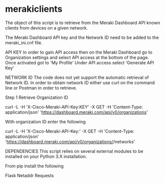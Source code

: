 # merakiclients

The object of this script is to retrieve from the Meraki Dashboard API
known clients from devices on a given network.

The Meraki Dashboard API key and the Network ID need to be added to the
meraki_ini.cnf file.

API KEY
In order to gain API access then on the Meraki Dashboard go to 
Organization settings and select API access at the bottom of the page.
Once activated got to 'My Profile'  Under API access select
'Generate API Key'


NETWORK ID
The code does not yet support the automatic retrieval of Network ID.
In order to obtain network ID either use curl on the command line or
Postman in order to retrieve.

Step 1
Retrieve Organization ID

curl -L -H 'X-Cisco-Meraki-API-Key:KEY’ -X GET -H 'Content-Type: application/json' 
'https://dashboard.meraki.com/api/v0/organizations'

With organization ID enter the following

curl -L -H 'X-Cisco-Meraki-API-Key:<KEY>’ -X GET -H 'Content-Type: application/json' 
'https://dashboard.meraki.com/api/v0/organizations/<ORG ID>/networks'

DEPENDENCIES
This script relies on several external modules to be installed on your Python 3.X
installation.

From pip install the following

Flask
Netaddr
Requests
